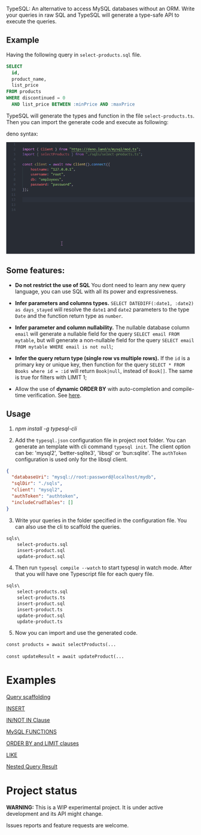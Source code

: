 TypeSQL: An alternative to access MySQL databases without an ORM. Write your queries in raw SQL and TypeSQL will generate a type-safe API to execute the queries.

## Example

Having the following query in `select-products.sql` file.

```sql
SELECT
  id,
  product_name,
  list_price
FROM products
WHERE discontinued = 0
  AND list_price BETWEEN :minPrice AND :maxPrice
```

TypeSQL will generate the types and function in the file `select-products.ts`.
Then you can import the generate code and execute as following:

deno syntax:

![](typesql-deno.gif)

## Some features:

- **Do not restrict the use of SQL** You dont need to learn any new query language, you can use SQL with all its power and expressiveness.

- **Infer parameters and columns types.** `SELECT DATEDIFF(:date1, :date2) as days_stayed` will resolve the `date1` and `date2` parameters to the type `Date` and the function return type as `number`.

- **Infer parameter and column nullability.** The nullable database column `email` will generate a nullable field for the query `SELECT email FROM mytable`, but will generate a non-nullable field for the query `SELECT email FROM mytable WHERE email is not null`;

- **Infer the query return type (single row vs multiple rows).** If the `id` is a primary key or unique key, then function for the query `SELECT * FROM Books where id = :id` will return `Book|null`, instead of `Book[]`. The same is true for filters with LIMIT 1;

- Allow the use of **dynamic ORDER BY** with auto-completion and compile-time verification. See [here](/docs/orderBy_limit.md).

## Usage

1. _npm install -g typesql-cli_

2. Add the `typesql.json` configuration file in project root folder. You can generate an template with cli command `typesql init`. The client option can be: 'mysql2', 'better-sqlite3', 'libsql' or 'bun:sqlite'. The `authToken` configuration is used only for the libsql client.

```json
{
  "databaseUri": "mysql://root:password@localhost/mydb",
  "sqlDir": "./sqls",
  "client": "mysql2",
  "authToken": "authtoken",
  "includeCrudTables": []
}
```

3. Write your queries in the folder specified in the configuration file. You can also use the cli to scaffold the queries.

```
sqls\
    select-products.sql
    insert-product.sql
    update-product.sql
```

4. Then run `typesql compile --watch` to start typesql in watch mode. After that you will have one Typescript file for each query file.

```
sqls\
    select-products.sql
    select-products.ts
    insert-product.sql
    insert-product.ts
    update-product.sql
    update-product.ts
```

5. Now you can import and use the generated code.

```
const products = await selectProducts(...

const updateResult = await updateProduct(...
```

# Examples

[Query scaffolding](/docs/query_scaffolding.md)

[INSERT](/docs/insert.md)

[IN/NOT IN Clause](/docs/in_clause.md)

[MySQL FUNCTIONS](/docs/functions.md)

[ORDER BY and LIMIT clauses](/docs/orderBy_limit.md)

[LIKE](/docs/like.md)

[Nested Query Result](/docs/nested-query-result.md)

# Project status

**WARNING:** This is a WIP experimental project. It is under active development and its API might change.

Issues reports and feature requests are welcome.
